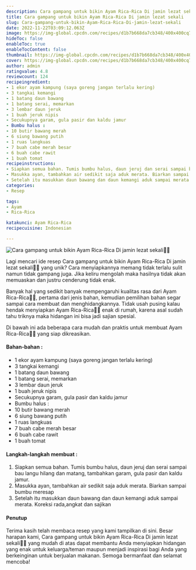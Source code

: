 ```yaml
---
description: Cara gampang untuk bikin Ayam Rica-Rica Di jamin lezat sekali"
title: Cara gampang untuk bikin Ayam Rica-Rica Di jamin lezat sekali
slug: Cara-gampang-untuk-bikin-Ayam-Rica-Rica-Di-jamin-lezat-sekali
date: 2022-11-22T03:09:12.063Z
image: https://img-global.cpcdn.com/recipes/d1b7b668da7cb348/400x400cq70/photo.jpg
hideToc: false
enableToc: true
enableTocContent: false
thumbnail: https://img-global.cpcdn.com/recipes/d1b7b668da7cb348/400x400cq70/photo.jpg
cover: https://img-global.cpcdn.com/recipes/d1b7b668da7cb348/400x400cq70/photo.jpg
author: admin
ratingvalue: 4.8
reviewcount: 124
recipeingredient:
- 1 ekor ayam kampung (saya goreng jangan terlalu kering)
- 3 tangkai kemangi
- 1 batang daun bawang
- 1 batang serai, memarkan
- 3 lembar daun jeruk
- 1 buah jeruk nipis
- Secukupnya garam, gula pasir dan kaldu jamur
- Bumbu halus :
- 10 butir bawang merah
- 6 siung bawang putih
- 1 ruas langkuas
- 7 buah cabe merah besar
- 6 buah cabe rawit
- 1 buah tomat
recipeinstructions:
- Siapkan semua bahan. Tumis bumbu halus, daun jeruj dan serai sampai bau langu hilang dan matang, tambahkan garam, gula pasir dan kaldu jamur.
- Masukka ayan, tambahkan air sedikit saja aduk merata. Biarkan sampai bumbu meresap
- Setelah itu masukkan daun bawang dan daun kemangi aduk sampai merata. Koreksi rada,angkat dan sajikan
categories:
- Resep

tags:
- Ayam
- Rica-Rica

katakunci: Ayam Rica-Rica
recipecuisine: Indonesian

---
```


![Cara gampang untuk bikin Ayam Rica-Rica Di jamin lezat sekali👩‍🍳](https://img-global.cpcdn.com/recipes/d1b7b668da7cb348/400x400cq70/photo.jpg)

Lagi mencari ide resep Cara gampang untuk bikin Ayam Rica-Rica Di jamin lezat sekali👩‍🍳 yang unik? Cara menyiapkannya memang tidak terlalu sulit namun tidak gampang juga. Jika keliru mengolah maka hasilnya tidak akan memuaskan dan justru cenderung tidak enak.

Banyak hal yang sedikit banyak mempengaruhi kualitas rasa dari Ayam Rica-Rica👩‍🍳, pertama dari jenis bahan, kemudian pemilihan bahan segar sampai cara membuat dan menghidangkannya. Tidak usah pusing kalau hendak menyiapkan Ayam Rica-Rica👩‍🍳 enak di rumah, karena asal sudah tahu triknya maka hidangan ini bisa jadi sajian spesial.

Di bawah ini ada beberapa cara mudah dan praktis untuk membuat Ayam Rica-Rica👩‍🍳 yang siap dikreasikan.

<!--inarticleads1-->

#### Bahan-bahan :

- 1 ekor ayam kampung (saya goreng jangan terlalu kering)
- 3 tangkai kemangi
- 1 batang daun bawang
- 1 batang serai, memarkan
- 3 lembar daun jeruk
- 1 buah jeruk nipis
- Secukupnya garam, gula pasir dan kaldu jamur
- Bumbu halus :
- 10 butir bawang merah
- 6 siung bawang putih
- 1 ruas langkuas
- 7 buah cabe merah besar
- 6 buah cabe rawit
- 1 buah tomat

<!--inarticleads2-->

#### Langkah-langkah membuat :

1. Siapkan semua bahan. Tumis bumbu halus, daun jeruj dan serai sampai bau langu hilang dan matang, tambahkan garam, gula pasir dan kaldu jamur.
1. Masukka ayan, tambahkan air sedikit saja aduk merata. Biarkan sampai bumbu meresap
1. Setelah itu masukkan daun bawang dan daun kemangi aduk sampai merata. Koreksi rada,angkat dan sajikan

#### Penutup

Terima kasih telah membaca resep yang kami tampilkan di sini. Besar harapan kami, Cara gampang untuk bikin Ayam Rica-Rica Di jamin lezat sekali👩‍🍳 yang mudah di atas dapat membantu Anda menyiapkan hidangan yang enak untuk keluarga/teman maupun menjadi inspirasi bagi Anda yang berkeinginan untuk berjualan makanan. Semoga bermanfaat dan selamat mencoba!